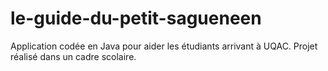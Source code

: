 # le-guide-du-petit-sagueneen

Application codée en Java pour aider les étudiants arrivant à UQAC. Projet réalisé dans un cadre scolaire.
